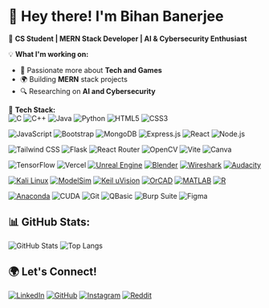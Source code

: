 # 👋 Hey there! I'm Bihan Banerjee 

🚀 **CS Student | MERN Stack Developer | AI & Cybersecurity Enthusiast**  

💡 **What I'm working on:**  
- 🌱 Passionate more about **Tech and Games**  
- 🌍 Building **MERN** stack projects  
- 🔍 Researching on **AI and Cybersecurity**  

🎯 **Tech Stack:**  
![C](https://img.shields.io/badge/C-00599C?style=flat-square&logo=c&logoColor=white)
![C++](https://img.shields.io/badge/C++-00599C?style=flat-square&logo=c%2B%2B&logoColor=white)
![Java](https://img.shields.io/badge/Java-ED8B00?style=flat-square&logo=java&logoColor=white)
![Python](https://img.shields.io/badge/Python-3776AB?style=flat-square&logo=python&logoColor=white)
![HTML5](https://img.shields.io/badge/HTML5-E34F26?style=flat-square&logo=html5&logoColor=white)
![CSS3](https://img.shields.io/badge/CSS3-1572B6?style=flat-square&logo=css3&logoColor=white)

![JavaScript](https://img.shields.io/badge/JavaScript-F7DF1E?style=flat-square&logo=javascript&logoColor=black)
![Bootstrap](https://img.shields.io/badge/Bootstrap-563D7C?style=flat-square&logo=bootstrap&logoColor=white)
![MongoDB](https://img.shields.io/badge/MongoDB-4EA94B?style=flat-square&logo=mongodb&logoColor=white)
![Express.js](https://img.shields.io/badge/Express.js-000000?style=flat-square&logo=express&logoColor=white)
![React](https://img.shields.io/badge/React-20232A?style=flat-square&logo=react&logoColor=61DAFB)
![Node.js](https://img.shields.io/badge/Node.js-43853D?style=flat-square&logo=node.js&logoColor=white)

![Tailwind CSS](https://img.shields.io/badge/Tailwind_CSS-38B2AC?style=flat-square&logo=tailwind-css&logoColor=white)
![Flask](https://img.shields.io/badge/Flask-000000?style=flat-square&logo=flask&logoColor=white)
![React Router](https://img.shields.io/badge/React_Router-CA4245?style=flat-square&logo=react-router&logoColor=white)
![OpenCV](https://img.shields.io/badge/OpenCV-5C3EE8?style=flat-square&logo=opencv&logoColor=white)
![Vite](https://img.shields.io/badge/Vite-646CFF?style=flat-square&logo=vite&logoColor=white)
![Canva](https://img.shields.io/badge/Canva-00C4CC?style=flat-square&logo=canva&logoColor=white)

![TensorFlow](https://img.shields.io/badge/TensorFlow-FF6F00?style=flat-square&logo=tensorflow&logoColor=white)
![Vercel](https://img.shields.io/badge/Vercel-000000?style=flat-square&logo=vercel&logoColor=white)
[![Unreal Engine](https://img.shields.io/badge/Unreal%20Engine-0E1128?style=flat-square&logo=unrealengine&logoColor=white)](#)
[![Blender](https://img.shields.io/badge/Blender-F5792A?style=flat-square&logo=blender&logoColor=white)](#)
[![Wireshark](https://img.shields.io/badge/Wireshark-1679A7?style=flat-square&logo=wireshark&logoColor=white)](#)
[![Audacity](https://img.shields.io/badge/Audacity-0000CC?style=flat-square&logo=audacity&logoColor=white)](#)

[![Kali Linux](https://img.shields.io/badge/Kali%20Linux-557C94?style=flat-square&logo=kalilinux&logoColor=white)](#)
[![ModelSim](https://img.shields.io/badge/ModelSim-007ACC?style=flat-square&logoColor=white)](#)
[![Keil uVision](https://img.shields.io/badge/Keil%20uVision-00A4DC?style=flat-square&logoColor=white)](#)
[![OrCAD](https://img.shields.io/badge/OrCAD-B20000?style=flat-square&logoColor=white)](#)
[![MATLAB](https://img.shields.io/badge/MATLAB-0076A8?style=flat-square&logo=mathworks&logoColor=white)](#)
[![R](https://img.shields.io/badge/R-276DC3?style=flat-square&logo=r&logoColor=white)](#)

[![Anaconda](https://img.shields.io/badge/Anaconda-44A833?style=flat-square&logo=anaconda&logoColor=white)](#)
![CUDA](https://img.shields.io/badge/CUDA-76B900?style=for-the-badge&logo=nvidia&logoColor=white)
![Git](https://img.shields.io/badge/Git-F05032?style=for-the-badge&logo=git&logoColor=white)
![QBasic](https://img.shields.io/badge/QBasic-008080?style=for-the-badge&logoColor=white)
![Burp Suite](https://img.shields.io/badge/Burp%20Suite-FF6800?style=for-the-badge&logo=burp-suite&logoColor=white)
![Figma](https://img.shields.io/badge/Figma-F24E1E?style=for-the-badge&logo=figma&logoColor=white)


## 📊 GitHub Stats:
![GitHub Stats](https://github-readme-stats.vercel.app/api?username=Bihan-Banerjee&show_icons=true&theme=dark)
![Top Langs](https://github-readme-stats.vercel.app/api/top-langs/?username=Bihan-Banerjee&layout=compact&theme=dark)


## **🌍 Let's Connect!**  

[![LinkedIn](https://img.shields.io/badge/LinkedIn-0A66C2?style=flat-square&logo=linkedin&logoColor=white)]((https://www.linkedin.com/in/bihan-banerjee-70905228b))
[![GitHub](https://img.shields.io/badge/GitHub-181717?style=flat-square&logo=github&logoColor=white)]((https://github.com/Bihan-Banerjee))
[![Instagram](https://img.shields.io/badge/Instagram-E4405F?style=flat-square&logo=instagram&logoColor=white)]([https://linkedin.com/in/yourname](https://www.instagram.com/banerjee.bihan))
[![Reddit](https://img.shields.io/badge/Reddit-FF4500?style=flat-square&logo=reddit&logoColor=white)]([https://reddit.com/u/yourusername](https://www.reddit.com/user/Darthbihan))
